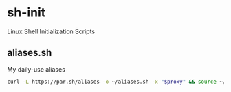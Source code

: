 # sh-init
Linux Shell Initialization Scripts

## aliases.sh
My daily-use aliases

```sh
curl -L https://par.sh/aliases -o ~/aliases.sh -x "$proxy" && source ~/aliases.sh
```
